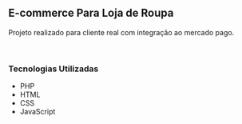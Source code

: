 <h2>E-commerce Para Loja de Roupa</h2>
<p>Projeto realizado para cliente real com integração ao mercado pago.</p>

<br>
<h3>Tecnologias Utilizadas</h3>
<ul>
  <li>PHP</li>
  <li>HTML</li>
  <li>CSS</li>
  <li>JavaScript</li>
</ul>
